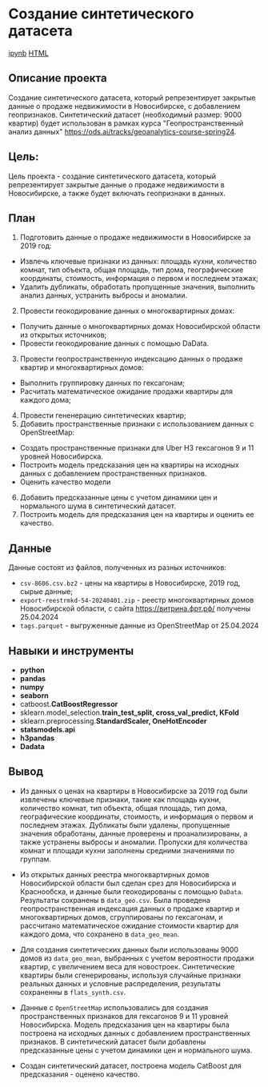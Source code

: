 # Создание синтетического датасета

[ipynb](https://github.com/KseniaKar/practice/blob/main/synth/synthetic_data.ipynb)
[HTML](https://github.com/KseniaKar/practice/blob/main/synth/synthetic_data.html)

## Описание проекта

Создание синтетического датасета, который репрезентирует закрытые данные о продаже недвижимости в Новосибирске, с добавлением геопризнаков. Синтетический датасет (необходимый размер: 9000 квартир) будет использован в рамках курса "Геопространственный анализ данных" https://ods.ai/tracks/geoanalytics-course-spring24. 


## Цель: 
Цель проекта - cоздание синтетического датасета, который репрезентирует закрытые данные о продаже недвижимости в Новосибирске, а также будет включать геопризнаки в данных.

## План

1) Подготовить данные о продаже недвижимости в Новосибирске за 2019 год:
 - Извлечь ключевые признаки из данных: площадь кухни, количество комнат, тип объекта, общая площадь, тип дома, географические координаты, стоимость, информация о первом и последнем этажах;
 - Удалить дубликаты, обработать пропущенные значения, выполнить анализ данных, устранить выбросы и аномалии. 
2) Провести геокодирование данных о многоквартирных домах:
- Получить данные о многоквартирных домах Новосибирской области из открытых источников;
- Провести геокодирование данных с помощью DaData.
3) Провести геопространственную индексацию данных о продаже квартир и многоквартирных домов:
- Выполнить группировку данных по гексагонам;
- Расчитать математическое ожидание продажи квартиры для каждого дома;
4) Провести гененерацию синтетических квартир;
5) Добавить пространственные признаки с использованием данных c OpenStreetMap:
- Создать пространственные признаки для Uber H3 гексагонов 9 и 11 уровней Новосибирска.
- Построить модель предсказания цен на квартиры на исходных данных с добавлением пространственных признаков.
- Оценить качество модели 
6) Добавить предсказанные цены с учетом динамики цен и нормального шума в синтетический датасет.
7) Построить модель для предсказания цен на квартиры и оценить ее качество.

## Данные

Данные состоят из файлов, полученных из разных источников:

- `csv-8606.csv.bz2` - цены на квартиры в Новосибирске, 2019 год, сырые данные;
- `export-reestrmkd-54-20240401.zip` - реестр многоквартирных домов Новосибирской области, с сайта https://витрина.фрт.рф/ получены 25.04.2024
- `tags.parquet` - выгруженные данные из OpenStreetMap от 25.04.2024


## Навыки и инструменты

- **python**
- **pandas**
- **numpy**
- **seaborn**
- catboost.**CatBoostRegressor**
- sklearn.model_selection.**train_test_split, cross_val_predict, KFold**
- sklearn.preprocessing.**StandardScaler, OneHotEncoder**
- **statsmodels.api**
- **h3pandas**
- **Dadata** 




## Вывод

- Из данных о ценах на квартиры в Новосибирске за 2019 год были извлечены ключевые признаки, такие как площадь кухни, количество комнат, тип объекта, общая площадь, тип дома, географические координаты, стоимость, и информация о первом и последнем этажах. Дубликаты были удалены, пропущенные значения обработаны, данные проверены и проанализированы, а также устранены выбросы и аномалии. Пропуски для количества комнат и площади кухни заполнены средними значениями по группам.

- Из открытых данных реестра многоквартирных домов Новосибирской области был сделан срез для Новосибирска и Краснообска, и данные были геокодированы с помощью `DaData`. Результаты сохранены в `data_geo.csv`. Была проведена геопространственная индексация данных о продаже квартир и многоквартирных домов, сгруппированы по гексагонам, и рассчитано математическое ожидание стоимости квартир для каждого дома, что сохранено в `data_geo_mean`.

- Для создания синтетических данных были использованы 9000 домов из `data_geo_mean`, выбранных с учетом вероятности продажи квартир, с увеличением веса для новостроек. Синтетические квартиры были сгенерированы, используя случайные признаки реальных данных и условные распределения, результаты сохраненны в `flats_synth.csv`.

- Данные c `OpenStreetMap` использовались для создания пространственных признаков для гексагонов 9 и 11 уровней Новосибирска. Модель предсказания цен на квартиры была построена на исходных данных с добавлением пространственных признаков. В синтетический датасет были добавлены предсказанные цены с учетом динамики цен и нормального шума. 

- Создан синтетический датасет, построена модель CatBoost для предсказания - оценено качество.
